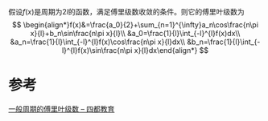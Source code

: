 

假设$f(x)$是周期为$2l$的函数，满足傅里级数收敛的条件。则它的傅里叶级数为
$$
\begin{align*}f(x)&=\frac{a_0}{2}+\sum_{n=1}^{\infty}a_n\cos\frac{n\pi x}{l}+b_n\sin\frac{n\pi x}{l}\\ &a_0=\frac{1}{l}\int_{-l}^{l}f(x)dx\\ &a_n=\frac{1}{l}\int_{-l}^{l}f(x)\cos\frac{n\pi x}{l}dx\\ &b_n=\frac{1}{l}\int_{-l}^{l}f(x)\sin\frac{n\pi x}{l}dx\end{align*}
$$


# 参考
[一般周期的傅里叶级数 – 四都教育](https://www.sudoedu.com/%e9%ab%98%e7%ad%89%e6%95%b0%e5%ad%a6%ef%bc%88%e4%b8%8b%ef%bc%89%e8%a7%86%e9%a2%91%e8%af%be%e7%a8%8b/%e6%97%a0%e7%a9%b7%e7%ba%a7%e6%95%b0/%e4%b8%80%e8%88%ac%e5%91%a8%e6%9c%9f%e7%9a%84%e5%82%85%e9%87%8c%e5%8f%b6%e7%ba%a7%e6%95%b0/)
